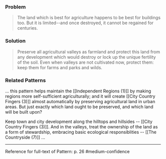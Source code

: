 ### Problem
>The land which is best for agriculture happens to be best for buildings too. But it is limited--and once destroyed, it cannot be regained for centuries.

### Solution
>Preserve all agricultural valleys as farmland and protect this land from any development which would destroy or lock up the unique fertility of the soil. Even when valleys are not cultivated now, protect them: keep them for farms and parks and wilds. 

### Related Patterns
... this pattern helps maintain the [[Independent Regions (1)]] by making regions more self-sufficient agriculturally; and it will create [[City Country Fingers (3)]] almost automatically by preserving agricultural land in urban areas. But just exactly which land ought to be preserved, and which land will be built upon?

Keep town and city development along the hilltops and hillsides -- [[City Country Fingers (3)]]. And in the valleys, treat the ownership of the land as a form of stewardship, embracing basic ecological responsiblities -- [[The Countryside (7)]] ...

---
Reference for full-text of Pattern: p. 26 #medium-confidence
